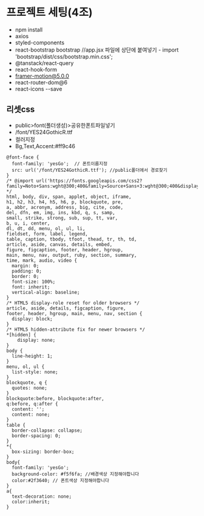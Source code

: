 # 프로젝트 세팅(4조)
- npm install
- axios
- styled-components
- react-bootstrap bootstrap //app.jsx 파일에 상단에 붙여넣기 - import 'bootstrap/dist/css/bootstrap.min.css';
- @tanstack/react-query
- react-hook-form
- framer-motion@5.0.0
- react-router-dom@6
- react-icons --save
## 리셋css
- public>font(폴더생성)>공유한폰트파일넣기
- /font/YES24GothicR.ttf
- 컬러지정 
- Bg,Text,Accent:#ff9c46
~~~
@font-face {
  font-family: 'yesGo';  // 폰트이름지정
  src: url('/font/YES24GothicR.ttf'); //public폴더에서 경로찾기
}
/* @import url('https://fonts.googleapis.com/css2?family=Noto+Sans:wght@300;400&family=Source+Sans+3:wght@300;400&display=swap'); */
html, body, div, span, applet, object, iframe,
h1, h2, h3, h4, h5, h6, p, blockquote, pre,
a, abbr, acronym, address, big, cite, code,
del, dfn, em, img, ins, kbd, q, s, samp,
small, strike, strong, sub, sup, tt, var,
b, u, i, center,
dl, dt, dd, menu, ol, ul, li,
fieldset, form, label, legend,
table, caption, tbody, tfoot, thead, tr, th, td,
article, aside, canvas, details, embed,
figure, figcaption, footer, header, hgroup,
main, menu, nav, output, ruby, section, summary,
time, mark, audio, video {
  margin: 0;
  padding: 0;
  border: 0;
  font-size: 100%;
  font: inherit;
  vertical-align: baseline;
}
/* HTML5 display-role reset for older browsers */
article, aside, details, figcaption, figure,
footer, header, hgroup, main, menu, nav, section {
  display: block;
}
/* HTML5 hidden-attribute fix for newer browsers */
*[hidden] {
    display: none;
}
body {
  line-height: 1;
}
menu, ol, ul {
  list-style: none;
}
blockquote, q {
  quotes: none;
}
blockquote:before, blockquote:after,
q:before, q:after {
  content: '';
  content: none;
}
table {
  border-collapse: collapse;
  border-spacing: 0;
}
*{
  box-sizing: border-box;
}
body{
  font-family: 'yesGo';
  background-color: #f5f6fa; //배경색상 지정해야합니다
  color:#2f3640; // 폰트색상 지정해야합니다
}
a{
  text-decoration: none;
  color:inherit;
}
~~~
